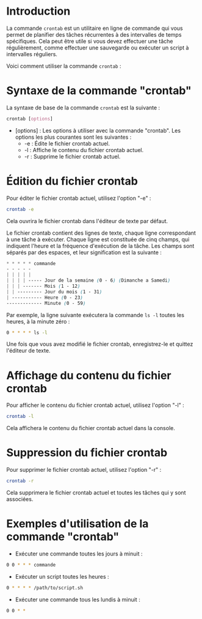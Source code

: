 
# Introduction

La commande `crontab` est un utilitaire en ligne de commande qui vous permet de planifier des tâches récurrentes à des intervalles de temps spécifiques. Cela peut être utile si vous devez effectuer une tâche régulièrement, comme effectuer une sauvegarde ou exécuter un script à intervalles réguliers.

Voici comment utiliser la commande `crontab` :

# Syntaxe de la commande "crontab"

La syntaxe de base de la commande `crontab` est la suivante :

``` css
crontab [options]
```

-   [options] : Les options à utiliser avec la commande "crontab". Les options les plus courantes sont les suivantes :
    -   -e : Édite le fichier crontab actuel.
    -   -l : Affiche le contenu du fichier crontab actuel.
    -   -r : Supprime le fichier crontab actuel.

# Édition du fichier crontab

Pour éditer le fichier crontab actuel, utilisez l'option "-e" :

``` bash
crontab -e
```

Cela ouvrira le fichier crontab dans l'éditeur de texte par défaut.

Le fichier crontab contient des lignes de texte, chaque ligne correspondant à une tâche à exécuter. Chaque ligne est constituée de cinq champs, qui indiquent l'heure et la fréquence d'exécution de la tâche. Les champs sont séparés par des espaces, et leur signification est la suivante :

``` css
* * * * * commande
- - - - -
| | | | |
| | | | ----- Jour de la semaine (0 - 6) (Dimanche a Samedi)
| | | ------- Mois (1 - 12)
| | --------- Jour du mois (1 - 31)
| ----------- Heure (0 - 23)
------------- Minute (0 - 59)
```

Par exemple, la ligne suivante exécutera la commande `ls -l` toutes les heures, à la minute zéro :

``` bash
0 * * * * ls -l
```

Une fois que vous avez modifié le fichier crontab, enregistrez-le et quittez l'éditeur de texte.

# Affichage du contenu du fichier crontab

Pour afficher le contenu du fichier crontab actuel, utilisez l'option "-l" :

``` bash
crontab -l
```

Cela affichera le contenu du fichier crontab actuel dans la console.

# Suppression du fichier crontab

Pour supprimer le fichier crontab actuel, utilisez l'option "-r" :

``` bash
crontab -r
```

Cela supprimera le fichier crontab actuel et toutes les tâches qui y sont associées.

# Exemples d'utilisation de la commande "crontab"

-   Exécuter une commande toutes les jours à minuit :

``` bash
0 0 * * * commande
```

-   Exécuter un script toutes les heures :

``` bash
0 * * * * /path/to/script.sh
```

-   Exécuter une commande tous les lundis à minuit :

``` bash
0 0 * *
```
